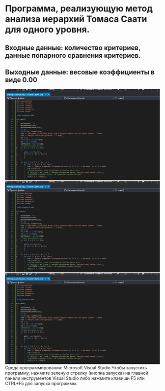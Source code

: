 # Программа, реализующую метод анализа иерархий Томаса Саати для одного уровня.
Входные данные: количество критериев, данные попарного сравнения критериев.
-------------------
Выходные данные: весовые коэффициенты в виде 0.00
-------------------
![Изображение alt](https://github.com/daryagent/labprogramm/raw/main/17.jpg)
![Изображение alt](https://github.com/daryagent/labprogramm/raw/main/17.jpg)
![Изображение alt](https://github.com/daryagent/labprogramm/raw/main/17.jpg)
Среда программирования: Microsoft Visual Studio Чтобы запустить программу, нажмите зеленую стрелку (кнопка запуска) на главной панели инструментов Visual Studio либо нажмите клавиши F5 или CTRL+F5 для запуска программы.
